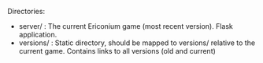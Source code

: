 Directories:
  - server/ : The current Ericonium game (most recent version).  Flask
    application.
  - versions/ : Static directory, should be mapped to versions/ relative to
                the current game.  Contains links to all versions (old and
                current)

